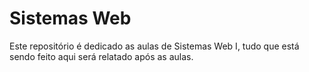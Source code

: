 # Sistemas Web

Este repositório é dedicado as aulas de Sistemas Web I, tudo que está sendo feito aqui será relatado após as aulas.




